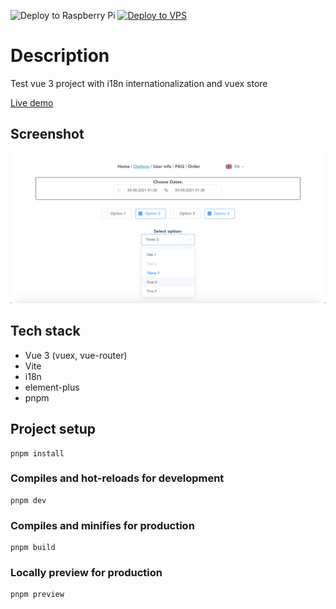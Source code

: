 ![Deploy to Raspberry Pi](https://github.com/iqhater/vue_router_vuex/workflows/Deploy%20to%20Raspberry%20Pi/badge.svg?branch=master)
[![Deploy to VPS](https://github.com/iqhater/vue_router_vuex/actions/workflows/deploy_to_vps.yml/badge.svg)](https://github.com/iqhater/vue_router_vuex/actions/workflows/deploy_to_vps.yml)

# Description

Test vue 3 project with i18n internationalization and vuex store

[Live demo](https://vuetest.fulldev.xyz)

## Screenshot

![Screenshot](./vuetest_website_screenshot.png)

## Tech stack

- Vue 3 (vuex, vue-router)
- Vite
- i18n
- element-plus
- pnpm

## Project setup

```
pnpm install
```

### Compiles and hot-reloads for development

```
pnpm dev
```

### Compiles and minifies for production

```
pnpm build
```

### Locally preview for production

```
pnpm preview
```
